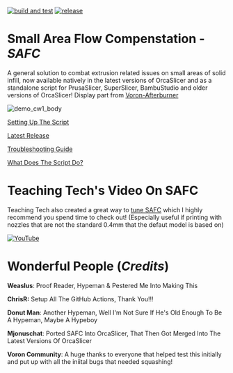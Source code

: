 [![build and test](https://github.com/Alexander-T-Moss/Small-Area-Flow-Comp/actions/workflows/build.yml/badge.svg)](https://github.com/Alexander-T-Moss/Small-Area-Flow-Comp/actions/workflows/build.yml)
[![release](https://github.com/Alexander-T-Moss/Small-Area-Flow-Comp/actions/workflows/release.yml/badge.svg)](https://github.com/Alexander-T-Moss/Small-Area-Flow-Comp/actions/workflows/release.yml)


# Small Area Flow Compenstation - _SAFC_
A general solution to combat extrusion related issues on small areas of solid infill, now available natively in the latest versions of OrcaSlicer and as a standalone script for PrusaSlicer, SuperSlicer, BambuStudio and older versions of OrcaSlicer! Display part from [Voron-Afterburner](https://github.com/VoronDesign/Voron-Afterburner/releases)

![demo_cw1_body](/Screenshots/demo_animation.gif)


[Setting Up The Script](https://github.com/Alexander-T-Moss/Small-Area-Flow-Comp/blob/main/Setup.md)

[Latest Release](https://github.com/Alexander-T-Moss/Small-Area-Flow-Comp/releases)

[Troubleshooting Guide](https://github.com/Alexander-T-Moss/Small-Area-Flow-Comp/blob/main/Troubleshooting.md)

[What Does The Script Do?](https://github.com/Alexander-T-Moss/Small-Area-Flow-Comp/blob/main/Information.md)

# Teaching Tech's Video On SAFC
Teaching Tech also created a great way to [tune SAFC](https://www.printables.com/model/904788-small-area-flow-compensation-tester) which I highly recommend you spend time to check out! (Especially useful if printing with nozzles that are not the standard 0.4mm that the defaut model is based on)

[![YouTube](http://i.ytimg.com/vi/1NBtx1K98RU/hqdefault.jpg)](https://www.youtube.com/watch?v=1NBtx1K98RU)

# Wonderful People (_Credits_)

**Weaslus**: Proof Reader, Hypeman & Pestered Me Into Making This

**ChrisR:** Setup All The GitHub Actions, Thank You!!!

**Donut Man**: Another Hypeman, Well I'm Not Sure If He's Old Enough To Be A Hypeman, Maybe A Hypeboy

**Mjonuschat**: Ported SAFC Into OrcaSlicer, That Then Got Merged Into The Latest Versions Of OrcaSlicer

**Voron Community**: A huge thanks to everyone that helped test this initially and put up with all the iniital bugs that needed squashing!
